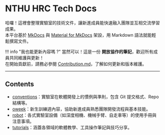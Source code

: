 # NTHU HRC Tech Docs

哈囉！這裡會整理實驗室的技術文件，讓新進成員能快速融入團隊並互相交流學習成果。  
本平台基於 [MkDocs](https://www.mkdocs.org/) 與 [Material for MkDocs](https://squidfunk.github.io/mkdocs-material/) 架設，用 Markdown 語法就能輕鬆撰寫文件。

!!! info "我也能更新內容嗎 ?"
    當然可以！這是一份 **開放協作的筆記**，歡迎所有成員共同維護與更新！  
    在開始貢獻前，請務必參閱 [Contribution.md](https://hrc-pme.github.io/hrc-tech-docs/contribution/)，了解如何更新和版本維護。

---

## Contents

- [conventions](https://hrc-pme.github.io/hrc-tech-docs/conventions/)：實驗室在軟體開發上的慣例與準則，包含 Git 提交格式、Repo 結構等。
- [oweek](https://hrc-pme.github.io/hrc-tech-docs/oweek/)：新生訓練週內容，協助新進成員熟悉團隊開發流程與基本技能。
- [robot](https://hrc-pme.github.io/hrc-tech-docs/robot/)：各式實驗室設備（如深度相機、機械手臂、自走車等）的使用手冊與注意事項。
- [tutorials](https://hrc-pme.github.io/hrc-tech-docs/tutorials/)：涵蓋各領域的軟體教學、工具操作筆記與技巧分享。

